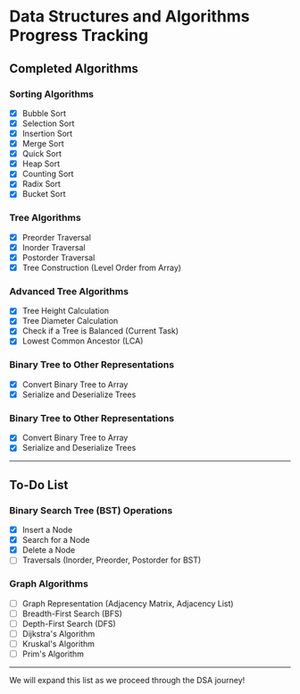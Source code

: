 # Data Structures and Algorithms Progress Tracking

## **Completed Algorithms**

### **Sorting Algorithms**
- [x] Bubble Sort
- [x] Selection Sort
- [x] Insertion Sort
- [x] Merge Sort
- [x] Quick Sort
- [x] Heap Sort
- [x] Counting Sort
- [x] Radix Sort
- [x] Bucket Sort

### **Tree Algorithms**
- [x] Preorder Traversal
- [x] Inorder Traversal
- [x] Postorder Traversal
- [x] Tree Construction (Level Order from Array)

### **Advanced Tree Algorithms**
- [x] Tree Height Calculation
- [x] Tree Diameter Calculation
- [x] Check if a Tree is Balanced (Current Task)
- [x] Lowest Common Ancestor (LCA)
### **Binary Tree to Other Representations**
- [x] Convert Binary Tree to Array
- [x] Serialize and Deserialize Trees

### **Binary Tree to Other Representations**
- [x] Convert Binary Tree to Array
- [x] Serialize and Deserialize Trees

---
## **To-Do List**
### **Binary Search Tree (BST) Operations**
- [x] Insert a Node
- [x] Search for a Node
- [x] Delete a Node
- [ ] Traversals (Inorder, Preorder, Postorder for BST)

### **Graph Algorithms**
- [ ] Graph Representation (Adjacency Matrix, Adjacency List)
- [ ] Breadth-First Search (BFS)
- [ ] Depth-First Search (DFS)
- [ ] Dijkstra's Algorithm
- [ ] Kruskal's Algorithm
- [ ] Prim's Algorithm

---

We will expand this list as we proceed through the DSA journey!
